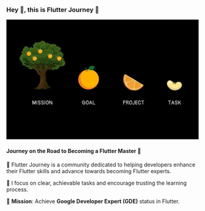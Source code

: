 ### Hey 👋, this is **Flutter Journey 🎯** 

![Focus on Flutter](/media/focus_flutter.jpg)

#### **Journey on the Road to Becoming a Flutter Master** 🚀

🥇 Flutter Journey is a community dedicated to helping developers enhance their Flutter skills and advance towards becoming Flutter experts. 

:100: I focus on clear, achievable tasks and encourage trusting the learning process.


🎯 **Mission**: Achieve **Google Developer Expert (GDE)** status in Flutter.

